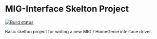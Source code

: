 ﻿# MIG-Interface Skelton Project

[![Build status](https://ci.appveyor.com/api/projects/status/gkayo36o8rd26urm/branch/master?svg=true)](https://ci.appveyor.com/project/davidwallis3101/ikeatradfriinterface/branch/master)

Basic skelton project for writing a new MIG / HomeGenie interface driver.
